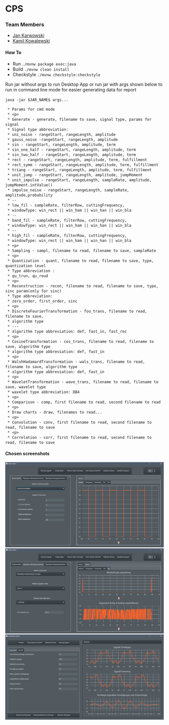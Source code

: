 # CPS

### Team Members
* [Jan Karwowski](https://github.com/karwojan)
* [Kamil Kowalewski](https://github.com/KKowalewski24)

#### How To
* Run `./mvnw package exec:java`
* Build `./mvnw clean install`
* Checkstyle `./mvnw checkstyle:checkstyle`

Run jar without args to run Desktop App or run jar with args shown below 
to run in command line mode for easier generating data for report

`java -jar $JAR_NAME$ args...`

     * Params for cmd mode
     * <p>
     * Generate - generate, filename to save, signal type, params for signal
     * Signal type abbreviation:
     * uni_noise - rangeStart, rangeLength, amplitude
     * gauss_noise -rangeStart, rangeLength, amplitude
     * sin - rangeStart, rangeLength, amplitude, term
     * sin_one_half - rangeStart, rangeLength, amplitude, term
     * sin_two_half - rangeStart, rangeLength, amplitude, term
     * rect - rangeStart, rangeLength, amplitude, term, fulfillment
     * rect_symm - rangeStart, rangeLength, amplitude, term, fulfillment
     * triang - rangeStart, rangeLength, amplitude, term, fulfillment
     * unit_jump - rangeStart, rangeLength, amplitude, jumpMoment
     * unit_impulse - rangeStart, rangeLength, sampleRate, amplitude, jumpMoment.intValue()
     * impulse_noise - rangeStart, rangeLength, sampleRate, amplitude,probability
     * --
     * low_fil - sampleRate, filterRow, cuttingFrequency,
     * windowType: win_rect || win_ham || win_han || win_bla
     * --
     * band_fil - sampleRate, filterRow, cuttingFrequency,
     * windowType: win_rect || win_ham || win_han || win_bla
     * --
     * high_fil - sampleRate, filterRow, cuttingFrequency,
     * windowType: win_rect || win_ham || win_han || win_bla
     * <p>
     * Sampling - sampl, filename to read, filename to save, sampleRate
     * <p>
     * Quantization - quant, filename to read, filename to save, type, quantization level
     * Type abbreviation :
     * qu_trun, qu_roud
     * <p>
     * Reconstruction - recon, filename to read, filename to save, type, sinc param(only for sinc)
     * Type abbreviation:
     * zero_order, first_order, sinc
     * <p>
     * DiscreteFourierTransformation - fou_trans, filename to read, filename to save,
     * algorithm type
     * ---
     * algorithm type abbreviation: def, fast_in, fast_rec
     * <p>
     * CosineTransformation - cos_trans, filename to read, filename to save, algorithm type
     * algorithm type abbreviation: def, fast_in
     * <p>
     * WalshHadamardTransformation - wals_trans, filename to read, filename to save, algorithm type
     * algorithm type abbreviation: def, fast_in
     * <p>
     * WaveletTransformation - wave_trans, filename to read, filename to save, wavelet type
     * wavelet type abbreviation: DB4
     * <p>
     * Comparison - comp, first filename to read, second filename to read
     * <p>
     * Draw charts - draw, filenames to read...
     * <p>
     * Convolution - conv, first filename to read, second filename to read, filename to save
     * <p>
     * Correlation - corr, first filename to read, second filename to read, filename to save
     
#### Chosen screenshots
<kbd>![](assets/screen_1.png)</kbd>
<kbd>![](assets/screen_2.png)</kbd>
<kbd>![](assets/screen_3.png)</kbd>
